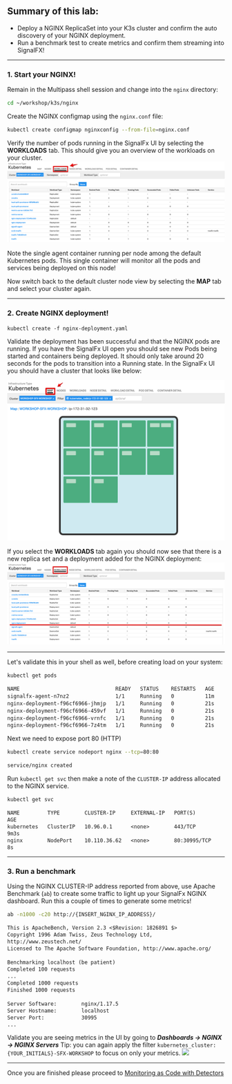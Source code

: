 ## Summary of this lab:
* Deploy a NGINX ReplicaSet into your K3s cluster and confirm the auto discovery of your NGINX deployment.
* Run a benchmark test to create metrics and confirm them streaming into SignalFX!

***

### 1. Start your NGINX!
Remain in the Multipass shell session and change into the `nginx` directory:

```bash
cd ~/workshop/k3s/nginx
```

Create the NGINX configmap using the `nginx.conf` file:

```bash
kubectl create configmap nginxconfig --from-file=nginx.conf
```

Verify the number of pods running in the SignalFx UI by selecting the **WORKLOADS** tab. This should give you an overview of the workloads on your cluster.
![Workload Agent](../images/M1-l4-workload-list-agent.jpg)

Note the single agent container running per node among the default Kubernetes pods. This single container will monitor all the pods and services being deployed on this node!

Now switch back to the default cluster node view by selecting  the **MAP** tab and select your cluster again.
  
---
 
### 2. Create NGINX deployment!

```
kubectl create -f nginx-deployment.yaml
```

Validate the deployment has been successful and that the NGINX pods are running. If you have the SignalFx UI open you should see new Pods being started and containers being deployed. It should only take around 20 seconds for the pods to transition into a Running state. In the SignalFx UI you should have a cluster that looks like below:

![back to Cluster](../images/M1-l4-back-cluster.jpg)

If you select the **WORKLOADS** tab again you should now see that there is a new replica set and a deployment added for the NGINX deployment:
![NGINX loaded](../images/M1-l4-NGINX-loaded.jpg)

---

Let's validate this in your shell as well, before creating load on your system:
   
```bash
kubectl get pods
```

```bash
NAME                               READY   STATUS    RESTARTS   AGE
signalfx-agent-n7nz2               1/1     Running   0          11m
nginx-deployment-f96cf6966-jhmjp   1/1     Running   0          21s
nginx-deployment-f96cf6966-459vf   1/1     Running   0          21s
nginx-deployment-f96cf6966-vrnfc   1/1     Running   0          21s
nginx-deployment-f96cf6966-7z4tm   1/1     Running   0          21s
```

Next we need to expose port 80 (HTTP)

```bash
kubectl create service nodeport nginx --tcp=80:80
```

```bash
service/nginx created
```

Run `kubectl get svc` then make a note of the `CLUSTER-IP` address allocated to the NGINX service.
   
```bash
kubectl get svc
```

```text
NAME         TYPE        CLUSTER-IP     EXTERNAL-IP   PORT(S)        AGE
kubernetes   ClusterIP   10.96.0.1      <none>        443/TCP        9m3s
nginx        NodePort    10.110.36.62   <none>        80:30995/TCP   8s
```

---

### 3. Run a benchmark

Using the NGINX CLUSTER-IP address reported from above, use Apache Benchmark (`ab`) to create some traffic to light up your SignalFx NGINX dashboard. Run this a couple of times to generate some metrics!
   
```bash
ab -n1000 -c20 http://{INSERT_NGINX_IP_ADDRESS}/
```

```text
This is ApacheBench, Version 2.3 <$Revision: 1826891 $>
Copyright 1996 Adam Twiss, Zeus Technology Ltd, http://www.zeustech.net/
Licensed to The Apache Software Foundation, http://www.apache.org/
 
Benchmarking localhost (be patient)
Completed 100 requests
...
Completed 1000 requests
Finished 1000 requests
 
Server Software:        nginx/1.17.5
Server Hostname:        localhost
Server Port:            30995
...
```

Validate you are seeing metrics in the UI by going to _**Dashboards → NGINX → NGINX Servers**_ Tip: you can again apply the filter `kubernetes_cluster: {YOUR_INITIALS}-SFX-WORKSHOP` to focus on only your metrics.
![](https://github.com/signalfx/app-dev-workshop/blob/master/screenshots/m1_l4-nginx-dashboard.png)

---

Once you are finished please proceed to [Monitoring as Code with Detectors](https://signalfx.github.io/app-dev-workshop/module1/terraform/)
